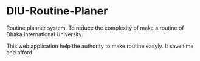 # DIU-Routine-Planer
Routine planner system. To reduce the complexity of make a routine of Dhaka International University.

This web application help the authority to make routine easyly. It save time and afford. 
